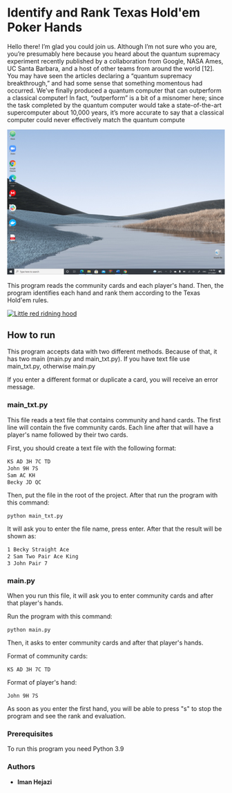 # Identify and Rank Texas Hold'em Poker Hands



Hello there! I’m glad you could join us. Although I’m not sure who you are, you’re presumably here
because you heard about the quantum supremacy experiment recently published by a collaboration
from Google, NASA Ames, UC Santa Barbara, and a host of other teams from around the world
[12]. You may have seen the articles declaring a “quantum supremacy breakthrough,” and had
some sense that something momentous had occurred. We’ve finally produced a quantum computer
that can outperform a classical computer! In fact, “outperform” is a bit of a misnomer here; since
the task completed by the quantum computer would take a state-of-the-art supercomputer about
10,000 years, it’s more accurate to say that a classical computer could never effectively match the
quantum compute


![photo](./Iman/2021-07-11.png)

This program reads the community cards and each player's hand. Then, the program identifies each hand and rank them according to the Texas Hold'em rules.

[![Little red ridning hood](http://i.imgur.com/7YTMFQp.png)](https://vimeo.com/3514904 "Little red riding hood - Click to Watch!")

## How to run

This program accepts data with two different methods. Because of that, it has two main (main.py and main_txt.py).
If you have text file use main_txt.py, otherwise main.py

If you enter a different format or duplicate a card, you will receive an error message.

### main_txt.py

This file reads a text file that  contains community and hand cards. The first line will contain the five community cards. Each line after that will have a player's name followed by their two cards.


First, you should create a text file with the following format:

```
KS AD 3H 7C TD
John 9H 7S
Sam AC KH
Becky JD QC
```
Then, put the file in the root of the project. After that run the program with this command:

```
python main_txt.py
```

It will ask you to enter the file name, press enter. 
After that the result will be shown as:

```
1 Becky Straight Ace
2 Sam Two Pair Ace King
3 John Pair 7
```
### main.py 

When you run this file, it will ask you to enter community cards and after that player's hands.

Run the program with this command:

```
python main.py
```
Then, it asks to enter community cards and after that player's hands.

Format of community cards:

```
KS AD 3H 7C TD
```
Format of player's hand:

```
John 9H 7S
```

As soon as you enter the first hand, you will be able to press "s" to stop the program and see the rank and evaluation.

### Prerequisites

To run this program you need Python 3.9

### Authors

* **Iman Hejazi** 

